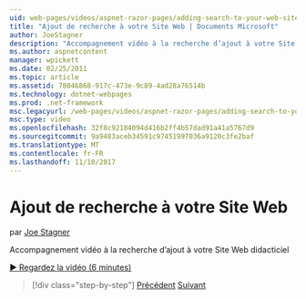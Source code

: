 ```yaml
---
uid: web-pages/videos/aspnet-razor-pages/adding-search-to-your-web-site
title: "Ajout de recherche à votre Site Web | Documents Microsoft"
author: JoeStagner
description: "Accompagnement vidéo à la recherche d’ajout à votre Site Web didacticiel"
ms.author: aspnetcontent
manager: wpickett
ms.date: 02/25/2011
ms.topic: article
ms.assetid: 78046868-917c-473e-9c89-4ad28a76514b
ms.technology: dotnet-webpages
ms.prod: .net-framework
msc.legacyurl: /web-pages/videos/aspnet-razor-pages/adding-search-to-your-web-site
msc.type: video
ms.openlocfilehash: 32f8c92184094d416b2ff4b57dad91a41a5767d9
ms.sourcegitcommit: 9a9483aceb34591c97451997036a9120c3fe2baf
ms.translationtype: MT
ms.contentlocale: fr-FR
ms.lasthandoff: 11/10/2017
---
```

<a name="adding-search-to-your-web-site"></a>Ajout de recherche à votre Site Web
====================
par [Joe Stagner](https://github.com/JoeStagner)

Accompagnement vidéo à la recherche d’ajout à votre Site Web didacticiel

[&#9654; Regardez la vidéo (6 minutes)](https://channel9.msdn.com/Blogs/ASP-NET-Site-Videos/adding-search-to-your-web-site)

>[!div class="step-by-step"]
[Précédent](adding-email-to-your-web-site.md)
[Suivant](adding-social-networking-to-your-website.md)

